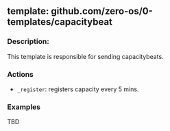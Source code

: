 ## template: github.com/zero-os/0-templates/capacitybeat


### Description:
This template is responsible for sending capacitybeats.


### Actions
- `_register`: registers capacity every 5 mins.


### Examples
TBD